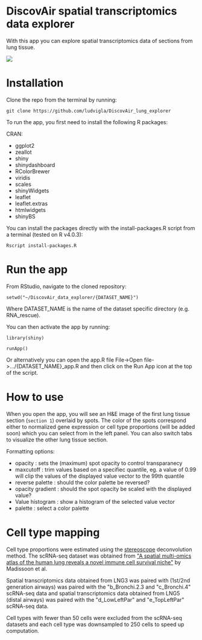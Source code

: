 # DiscovAir spatial transcriptomics data explorer
With this app you can explore spatial transcriptomics data of sections from lung tissue.

![](app.png)

# Installation
Clone the repo from the terminal by running:

```
git clone https://github.com/ludvigla/DiscovAir_lung_explorer
```

To run the app, you first need to install the following R packages:

CRAN:
- ggplot2
- zeallot
- shiny
- shinydashboard
- RColorBrewer
- viridis
- scales
- shinyWidgets
- leaflet
- leaflet.extras
- htmlwidgets
- shinyBS

You can install the packages directly with the install-packages.R script from a terminal (tested on R v4.0.3):

```
Rscript install-packages.R
```

# Run the app
From RStudio, navigate to the cloned repository:

```
setwd("~/DiscovAir_data_explorer/{DATASET_NAME}")
```

Where DATASET_NAME is the name of the dataset specific directory (e.g. RNA_rescue).

You can then activate the app by running:

```
library(shiny)
```

```
runApp()
```

Or alternatively you can open the app.R file File->Open file->.../{DATASET_NAME}_app.R and then click on the Run App icon at the top of the script.

# How to use
When you open the app, you will see an H&E image of the first lung tissue section (`section 1`) overlaid by spots. The color of the spots correspond either to normalized gene expression or cell type proportions (will be added soon) which you can select from in the left panel. You can also switch tabs to visualize the other lung tissue section. 

Formatting options:
  * opacity : sets the (maximum) spot opacity to control transparanecy
  * maxcutoff : trim values based on a specifiec quantile, eg. a value of 0.99 will clip the values of the displayed value vector to the 99th quantile
  * reverse palette : should the color palette be reversed?
  * opacity gradient : should the spot opacity be scaled with the displayed value?
  * Value histogram : show a histogram of the selected value vector
  * palette : select a color palette

# Cell type mapping

Cell type proportions were estimated using the [stereoscope](https://github.com/almaan/stereoscope) deconvolution method. The scRNA-seq dataset was obtained 
from ["A spatial multi-omics atlas of the human lung reveals a novel immune cell survival niche"](https://doi.org/10.1101/2021.11.26.470108) by Madissoon et al. 

Spatial transcriptomics data obtained from LNG3 was paired with (1st/2nd generation airways) was paired with the "b_Bronchi.2.3 and "c_Bronchi.4" scRNA-seq data
and spatial transcriptomics data obtained from LNG5 (distal airways) was paired with the "d_LowLeftPar" and "e_TopLeftPar" scRNA-seq data.

Cell types with fewer than 50 cells were excluded from the scRNA-seq datasets and each cell type was downsampled to 250 cells to speed up computation. 
